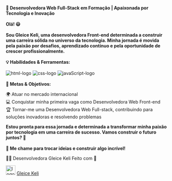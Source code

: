 **🚀 Desenvolvedora Web Full-Stack em Formação | Apaixonada por Tecnologia e Inovação**
<br>
<br>
**Olá! 😃**
<br><br>
**Sou Gleice Keli, uma desenvolvedora Front-end determinada a construir uma carreira sólida no universo da tecnologia. Minha jornada é movida pela paixão por desafios, aprendizado contínuo e pela oportunidade de crescer profissionalmente.**
<br>
<br>
**💡 Habilidades & Ferramentas:**
<br>
<br>
<img src="https://img.shields.io/badge/HTML5-E34F26?style=for-the-badge&logo=html5&logoColor=white" alt="html-logo"/> <img src="https://img.shields.io/badge/CSS3-1572B6?style=for-the-badge&logo=css3&logoColor=white" alt="css-logo"/> <img src="https://img.shields.io/badge/JavaScript-F7DF1E?style=for-the-badge&logo=javascript&logoColor=black" alt="javaScript-logo" /> 
<br>
<br>
**🎯 Metas & Objetivos:**
<br>

🌍 Atuar no mercado internacional<br>
💻 Conquistar minha primeira vaga como Desenvolvedora Web Front-end<br>
🏆 Tornar-me uma Desenvolvedora Web Full-stack, contribuindo para soluções inovadoras e resolvendo problemas<br>

**Estou pronta para essa jornada e determinada a transformar minha paixão por tecnologia em uma carreira de sucesso. Vamos construir o futuro juntos? 🚀
<br>
<br>
📩 Me chame para trocar ideias e construir algo incrível!**

🙋‍♀️ Desenvolvedora Gleice Keli Feito com 💙

<img src="https://img.icons8.com/?size=100&id=84888&format=png&color=999999" alt="logo-Linkedin" width="30" /> <a href="https://www.linkedin.com/in/gleice-keli-felipe9670/">Gleice Keli</a>
